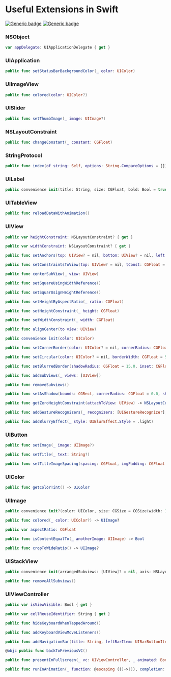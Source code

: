 # Useful Extensions in Swift
[![Generic badge](https://img.shields.io/badge/Swift-5.0-orange.svg)](https://shields.io/) [![Generic badge](https://img.shields.io/badge/iOS-12.0+-blue.svg)](https://shields.io/)

### NSObject
```swift
var appDelegate: UIApplicationDelegate { get }
```
### UIApplication
```swift
public func setStatusBarBackgroundColor(_ color: UIColor)
```
### UIImageView
```swift
public func colored(color: UIColor?)
```
### UISlider
```swift
public func setThumbImage(_ image: UIImage?)
```
### NSLayoutConstraint
```swift
public func changeConstant(_ constant: CGFloat)
```
### StringProtocol
```swift
public func index(of string: Self, options: String.CompareOptions = []) -> Index?
```
### UILabel
```swift
public convenience init(title: String, size: CGFloat, bold: Bool = true, color: UIColor, numOfLines: Int = 1, alignment: NSTextAlignment = .center)
```
### UITableView
```swift
public func reloadDataWithAnimation()
```
### UIView
```swift
public var heightConstraint: NSLayoutConstraint? { get }

public var widthConstraint: NSLayoutConstraint? { get }

public func setAnchors(top: UIView? = nil, bottom: UIView? = nil, left: UIView? = nil, right: UIView? = nil)

public func setConstraintsToView(top: UIView? = nil, tConst: CGFloat = 0, bottom: UIView? = nil, bConst: CGFloat = 0, left: UIView? = nil, lConst: CGFloat = 0, right: UIView? = nil, rConst: CGFloat = 0)

public func centerSubView(_ view: UIView)

public func setSquareUsingWidthReference()

public func setSquarUsignHeightReference()

public func setHeightByAspectRatio(_ ratio: CGFloat)

public func setHeightConstraint(_ height: CGFloat)

public func setWidthConstraint(_ width: CGFloat)

public func alignCenter(to view: UIView)

public convenience init(color: UIColor)

public func setCornerBorder(color: UIColor? = nil, cornerRadius: CGFloat = 12.0, borderWidth: CGFloat = 1.5)

public func setCircular(color: UIColor? = nil, borderWidth: CGFloat = 5.0)

public func setBlurredBorder(shadowRadius: CGFloat = 15.0, inset: CGFloat = 10, corner: CGFloat = 10)

public func addSubViews(_ views: [UIView])

public func removeSubviews()

public func setAsShadow(bounds: CGRect, cornerRadius: CGFloat = 0.0, shadowRadius: CGFloat = 1)

public func getZeroHeightConstraint(attachToView: UIView) -> NSLayoutConstraint

public func addGestureRecognizers(_ recognizers: [UIGestureRecognizer], _ delegate: UIGestureRecognizerDelegate)

public func addBlurryEffect(_ style: UIBlurEffect.Style = .light)
```
### UIButton
```swift
public func setImage(_ image: UIImage?)

public func setTitle(_ text: String?)

public func setTitleImageSpacing(spacing: CGFloat, imgPadding: CGFloat = 0.0)
```
### UIColor
```swift
public func getColorTint() -> UIColor
```
### UIImage
```swift
public convenience init?(color: UIColor, size: CGSize = CGSize(width: 1, height: 1))

public func colored(_ color: UIColor?) -> UIImage?

public var aspectRatio: CGFloat

public func isContentEqualTo(_ anotherImage: UIImage) -> Bool

public func cropToWideRatio() -> UIImage?
```
### UIStackView
```swift
public convenience init(arrangedSubviews: [UIView]? = nil, axis: NSLayoutConstraint.Axis, distribution: UIStackView.Distribution, spacing: CGFloat)

public func removeAllSubviews()
```
### UIViewController
```swift
public var isViewVisible: Bool { get }

public var cellReuseIdentifier: String { get } 

public func hideKeyboardWhenTappedAround()

public func addKeyboardViewMoveListeners()

public func addNavigationBar(title: String, leftBarItem: UIBarButtonItem? = nil, rightBarItem: UIBarButtonItem? = nil, titleColor: UIColor = .white, backgroundColor: UIColor = .black) -> UINavigationBar

@objc public func backToPreviousVC()

public func presentInFullscreen(_ vc: UIViewController, _ animated: Bool = true)

public func runInAnimation(_ function: @escaping (()->()), completion: ((Bool) -> Void)? = nil)
```
